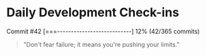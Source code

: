 # Daily Development Check-ins

Commit #42
[===---------------------------] 12% (42/365 commits)

> "Don't fear failure; it means you're pushing your limits."